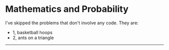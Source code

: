 # Mathematics and Probability

I've skipped the problems that don't involve any code.
They are:
* 1, basketball hoops
* 2, ants on a triangle

----------
